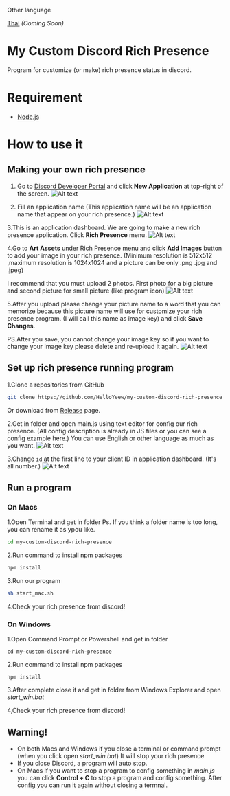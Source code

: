 Other language

[Thai](README-th.md) *(Coming Soon)*

# My Custom Discord Rich Presence

Program for customize (or make) rich presence status in discord.

# Requirement

- [Node.js](https://nodejs.org/en/)

# How to use it

## Making your own rich presence

1. Go to [Discord Developer Portal](https://discord.com/developers/applications) and click **New Application** at top-right of the screen.
![Alt text](readme_pic/make1.png)

2. Fill an application name (This application name will be an application name that appear on your rich presence.)
![Alt text](readme_pic/make2.png)

3.This is an application dashboard. We are going to make a new rich presence application. Click **Rich Presence** menu.
![Alt text](readme_pic/make3.png)

4.Go to **Art Assets** under Rich Presence menu and click **Add Images** button to add your image in your rich presence. (Minimum resolution is 512x512 ,maximum resolution is 1024x1024 and a picture can be only .png .jpg and .jpeg)

I recommend that you must upload 2 photos. First photo for a big picture and second picture for small picture (like program icon)
![Alt text](readme_pic/make4.png)

5.After you upload please change your picture name to a word that you can memorize because this picture name will use for customize your rich presence program. (I will call this name as image key) and click **Save Changes**.

PS.After you save, you cannot change your image key so if you want to change your image key please delete and re-upload it again.
![Alt text](readme_pic/make5.png)

## Set up rich presence running program

1.Clone a repositories from GitHub

```zsh
git clone https://github.com/HelloYeew/my-custom-discord-rich-presence
```

Or download from [Release](https://github.com/HelloYeew/my-custom-discord-rich-presence/releases) page.

2.Get in folder and open main.js using text editor for config our rich presence. (All config description is already in JS files or you can see a config example here.)
You can use English or other language as much as you want.
![Alt text](readme_pic/sample.jpg)

3.Change ```id``` at the first line to your client ID in application dashboard. (It's all number.)
![Alt text](readme_pic/clientid.png)

## Run a program

### On Macs

1.Open Terminal and get in folder
Ps. If you think a folder name is too long, you can rename it as ypou like.

```zsh
cd my-custom-discord-rich-presence
```

2.Run command to install npm packages

```zsh
npm install
```

3.Run our program

```zsh
sh start_mac.sh
```

4.Check your rich presence from discord!

### On Windows

1.Open Command Prompt or Powershell and get in folder

```shell
cd my-custom-discord-rich-presence
```

2.Run command to install npm packages

```shell
npm install
```

3.After complete close it and get in folder from Windows Explorer and open *start_win.bat*

4,Check your rich presence from discord!

## Warning!

- On both Macs and Windows if you close a terminal or command prompt (when you click open *start_win.bat*) It will stop your rich presence
- If you close Discord, a program will auto stop.
- On Macs if you want to stop a program to config something in *main.js* you can click **Control + C** to stop a program and config something. After config you can run it again without closing a termnal.
